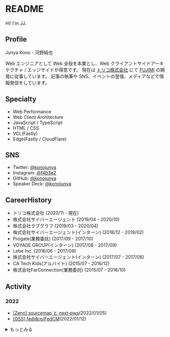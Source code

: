 # README

Hi! I'm JJ.

## Profile

Junya Kono - 河野純也

Web エンジニアとして Web 全般を本業とし、Web クライアントサイドアーキテクチャ / エッジサイドが得意です。
現在は [トリコ株式会社](https://tricot-inc.com) にて [FUJIMI](https://fujimi.me) の開発に従事しています。
記事の執筆や SNS、イベントの登壇、メディアなどで情報発信をしています。

## Specialty

- Web Performance
- Web Client Architecture
- JavaScript / TypeScript
- HTML / CSS
- VCL(Fastly)
- Edge(Fastly / CloudFlare)


## SNS

- Twitter: [@konojunya](https://twitter.com/konojunya)
- Instagram: [@f4b3e2](https://www.instagram.com/f4b3e2)
- GitHub: [@konojunya](https://github.com/konojunya)
- Speaker Deck: [@konojunya](https://speakerdeck.com/konojunya)


## CareerHistory

- トリコ株式会社 (2020/11 - 現在)
- 株式会社サイバーエージェント (2019/04 - 2020/10)
- 株式会社ラブグラフ (2019/03 - 2020/04)
- 株式会社サイバーエージェント(インターン) (2018/12 - 2019/02)
- Progate(業務委託) (2017/09 - 2017/10)
- VOYAGE GROUP(インターン) (2017/08 - 2017/09)
- Lebe Inc. (2016/06 - 2017/09)
- 株式会社サイバーエージェント(インターン) (2017/07 - 2017/08)
- CA Tech Kids(アルバイト) (2015/07 - 2016/12)
- 株式会社FarConnection(業務委託) (2015/07 - 2016/10)


## Activity

### 2022
- [[Zenn] sourcemap と next-pwa](https://zenn.dev/jj/articles/next-pwa-with-sourcemap)(2022/01/05)
- [[OSS] fedidcg/FedCM](https://github.com/fedidcg/FedCM/pull/165)(2022/01/12)

<details>
<summary>もっとみる</summary>

### 2020
- [[Zenn] Figma plugin with WebAssembly](https://zenn.dev/jj/articles/figma-plugin-with-wasm)(2020/10/26)
- [[Zenn] Preactで作ったコンポーネントをWeb Components として公開する](https://zenn.dev/jj/articles/preact-web-components)(2020/11/19)
- [[Zenn] Next.jsのSSR/SSG/CSRについて考える](https://zenn.dev/jj/scraps/e270d446787635)(2020/11/27)
- [[Zenn] Firebase Node.js Client SDKだけでAuthenticateを行いたい](https://zenn.dev/jj/scraps/8c28ddb257385f)(2020/12/01)
- [[Zenn] CookieをAuthorizationヘッダーに載せ替えてAPIリクエストをするいい書き方の考察](https://zenn.dev/jj/scraps/3fc4d100dd7e4b)(2020/12/02)
- [[Zenn] Firebase Auth + Next.jsでのユーザー認証](https://zenn.dev/jj/scraps/0ef0c51a3a62a6)(2020/12/02)
- [[Zenn] JavaScriptのJITをざっくり理解する会](https://zenn.dev/jj/scraps/14a701a311aa6f)(2020/12/24)

### 2021
- [[Zenn] Weekly Tech News](https://zenn.dev/jj/scraps/30a35d032aa977)(2021/01/21)
- [[Zenn] NeoVimのjob control apiを使ってみる会](https://zenn.dev/jj/scraps/e2fe98c24c720a)(2021/02/09)
- [[Zenn] NeoVimのPluginを作ってみる①](https://zenn.dev/jj/scraps/667c49714289a7)(2021/02/11)
- [[Zenn] WebKitのPrivate Click Measurementの翻訳をして概要を掴む](https://zenn.dev/jj/scraps/1f4c10accb6c98)(2021/02/12)
- [[Zenn] Fastlyを活用したカナリアリリースを実現したい](https://zenn.dev/jj/scraps/806cacaa44597f)(2021/02/13)
- [[Zenn] stylelint-pluginを作ってみる会](https://zenn.dev/jj/scraps/42157938c9eb48)(2021/02/17)
- [[Zenn] Edge Functions - Vercel についてざっくり理解](https://zenn.dev/jj/scraps/c3f62783f65b91)(2021/10/26)
- [[Zenn] Next.js 12 をざっくり理解](https://zenn.dev/jj/scraps/f8a97c4f669397)(2021/10/26)
- [[Zenn] Next.jsにおけるenvのベストプラクティス](https://zenn.dev/jj/articles/next-js-env-best-practice)(2021/11/03)
- [[Zenn] Fastly Compute@Edge 使い方ガイド](https://zenn.dev/jj/books/fastly-compute-at-edge-guide)(2021/12/02)
- [[Zenn] 読者コミュニティ｜Fastly Compute@Edge 使い方ガイド](https://zenn.dev/jj/scraps/a87d6c9475e0a3)(2021/12/27)

</details>
